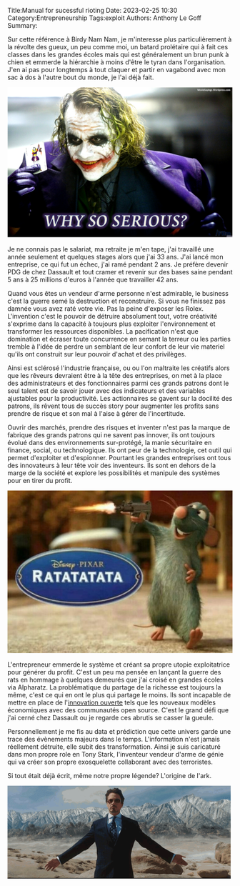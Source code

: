﻿Title:Manual for sucessful rioting
Date: 2023-02-25 10:30
Category:Entrepreneurship
Tags:exploit
Authors: Anthony Le Goff
Summary:

Sur cette référence à Birdy Nam Nam, je m'interesse plus particulièrement à la révolte des gueux, un peu comme moi, un batard prolétaire qui à fait ces classes dans les grandes écoles mais qui est généralement un brun punk à chien et emmerde la hiérarchie à moins d'être le tyran dans l'organisation. J'en ai pas pour longtemps à tout claquer et partir en vagabond avec mon sac à dos à l'autre bout du monde, je l'ai déjà fait.  

![Why so serious?](/images/why-so-serious.png)

Je ne connais pas le salariat, ma retraite je m'en tape, j'ai travaillé une année seulement et quelques stages alors que j'ai 33 ans. J'ai lancé mon entreprise, ce qui fut un échec, j'ai ramé pendant 2 ans. Je préfère devenir PDG de chez Dassault et tout cramer et revenir sur des bases saine pendant 5 ans à 25 millions d'euros à l'année que travailler 42 ans.  

Quand vous êtes un vendeur d'arme personne n'est admirable, le business c'est la guerre semé la destruction et reconstruire. Si vous ne finissez pas damnée vous avez raté votre vie. Pas la peine d'exposer les Rolex. L'invention c'est le pouvoir de détruire absolument tout, votre créativité s'exprime dans la capacité à toujours plus exploiter l'environnement et transformer les ressources disponibles. La pacification n'est que domination et écraser toute concurrence en semant la terreur ou les parties tremble à l'idée de perdre un semblant de leur confort de leur vie materiel qu'ils ont construit sur leur pouvoir d'achat et des privilèges.  

Ainsi est sclérosé l'industrie française, ou ou l'on maltraite les créatifs alors que les rêveurs devraient être à la tête des entreprises, on met à la place des administrateurs et des fonctionnaires parmi ces grands patrons dont le seul talent est de savoir jouer avec des indicateurs et des variables ajustables pour la productivité. Les actionnaires se gavent sur la docilité des patrons, ils rêvent tous de succès story pour augmenter les profits sans prendre de risque et son mal à l'aise à gérer de l'incertitude.  

Ouvrir des marchés, prendre des risques et inventer n'est pas la marque de fabrique des grands patrons qui ne savent pas innover, ils ont toujours évolué dans des environnements sur-protégé, la manie sécuritaire en finance, social, ou technologique. Ils ont peur de la technologie, cet outil qui permet d'exploiter et d'espionner. Pourtant les grandes entreprises ont tous des innovateurs à leur tête voir des inventeurs. Ils sont en dehors de la marge de la société et explore les possibilités et manipule des systèmes pour en tirer du profit.  

![Ratata](/images/ratata.jpg)

L'entrepreneur emmerde le système et créant sa propre utopie exploitatrice pour générer du profit. C'est un peu ma pensée en lançant la guerre des rats en hommage à quelques demeurés que j'ai croisé en grandes écoles via Alpharatz. La problématique du partage de la richesse est toujours la même, c'est ce qui en ont le plus qui partage le moins. Ils sont incapable de mettre en place de l'[innovation ouverte](https://fr.wikipedia.org/wiki/Innovation_ouverte) tels que les nouveaux modèles économiques avec des communautés open source. C'est le grand défi que j'ai cerné chez Dassault ou je regarde ces abrutis se casser la gueule.  

Personnellement je me fis au data et prédiction que cette univers garde une trace des évènements majeurs dans le temps. L'information n'est jamais réellement détruite, elle subit des transformation. Ainsi je suis caricaturé dans mon propre role en Tony Stark, l'inventeur vendeur d'arme de génie qui va créer son propre exosquelette collaborant avec des terroristes.  

Si tout était déjà écrit, même notre propre légende? L'origine de l'ark.

![kaboom](/images/kaboom.gif)
